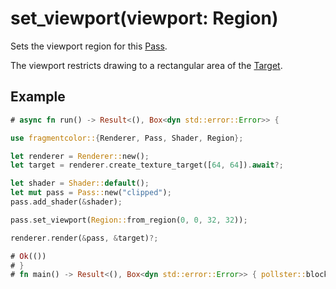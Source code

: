 # set_viewport(viewport: Region)

Sets the viewport region for this [Pass](https://fragmentcolor.org/api/core/pass).

The viewport restricts drawing to a rectangular area of the [Target](https://fragmentcolor.org/api/core/target).

## Example

```rust
# async fn run() -> Result<(), Box<dyn std::error::Error>> {

use fragmentcolor::{Renderer, Pass, Shader, Region};

let renderer = Renderer::new();
let target = renderer.create_texture_target([64, 64]).await?;

let shader = Shader::default();
let mut pass = Pass::new("clipped");
pass.add_shader(&shader);

pass.set_viewport(Region::from_region(0, 0, 32, 32));

renderer.render(&pass, &target)?;

# Ok(())
# }
# fn main() -> Result<(), Box<dyn std::error::Error>> { pollster::block_on(run()) }
```
